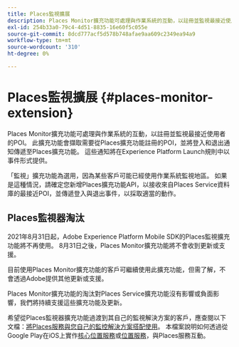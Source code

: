 ```yaml
---
title: Places監視擴展
description: Places Monitor擴充功能可處理與作業系統的互動，以註冊並監視最接近使用者的POI。
exl-id: 254b33a0-79c4-4d51-8835-16e60f5c055e
source-git-commit: 8dcd777acf5d578b748afae9aa609c2349ea94a9
workflow-type: tm+mt
source-wordcount: '310'
ht-degree: 0%

---
```


# Places監視擴展 {#places-monitor-extension}

Places Monitor擴充功能可處理與作業系統的互動，以註冊並監視最接近使用者的POI。 此擴充功能會擷取需要從Places擴充功能註冊的POI，並將登入和退出通知傳遞至Places擴充功能。 這些通知將在Experience Platform Launch規則中以事件形式提供。

「監視」擴充功能為選用，因為某些客戶可能已經使用作業系統監視地區。 如果是這種情況，請確定您新增Places擴充功能API，以接收來自Places Service資料庫的最接近POI，並傳遞登入與退出事件，以採取適當的動作。

## Places監視器淘汰

2021年8月31日起，Adobe Experience Platform Mobile SDK的Places監視擴充功能將不再使用。 8月31日之後，Places Monitor擴充功能將不會收到更新或支援。

目前使用Places Monitor擴充功能的客戶可繼續使用此擴充功能，但需了解，不會透過Adobe提供其他更新或支援。

Places Monitor擴充功能的淘汰對Places Service擴充功能沒有影響或負面影響，我們將持續支援這些擴充功能及更新。

希望從Places監視器擴充功能過渡到其自己的監視解決方案的客戶，應查閱以下文檔：[將Places服務與您自己的監控解決方案搭配使用](https://experienceleague.adobe.com/docs/places/using/using-your-own-monitor.html?lang=en)。 本檔案說明如何透過從Google Play在iOS上實作[核心位置服務](https://developer.apple.com/documentation/corelocation)或[位置服務](https://developers.google.com/android/reference/com/google/android/gms/location/package-summary)，與Places服務互動。
